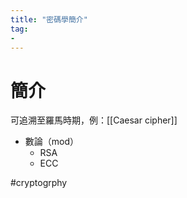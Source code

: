 ```yaml
---
title: "密碼學簡介"
tag: 
- 
---
```

# 簡介
可追溯至羅馬時期，例：[[Caesar cipher]]
- 數論（mod）
	- RSA
	- ECC

#cryptogrphy 